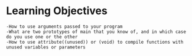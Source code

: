 # Learning Objectives

    -How to use arguments passed to your program
    -What are two prototypes of main that you know of, and in which case do you use one or the other
    -How to use attribute((unused)) or (void) to compile functions with unused variables or parameters

